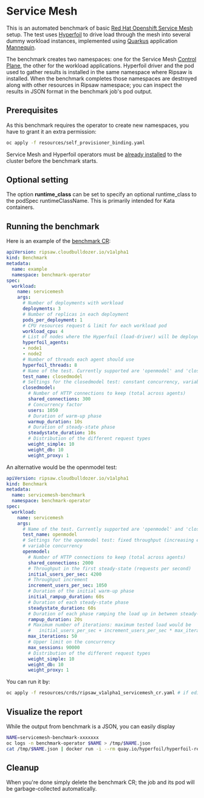 # Service Mesh

This is an automated benchmark of basic [Red Hat Openshift Service Mesh](https://www.redhat.com/en/about/press-releases/red-hat-launches-openshift-service-mesh-accelerate-adoption-microservices-and-cloud-native-applications) setup. The test uses [Hyperfoil](https://hyperfoil.io) to drive load through the mesh into several dummy workload instances, implemented using [Quarkus](https://quarkus.io/) application [Mannequin](https://github.com/RedHatPerf/mannequin).

The benchmark creates two namespaces: one for the Service Mesh [Control Plane](https://istio.io/docs/ops/deployment/architecture/), the other for the workload applications. Hyperfoil driver and the pod used to gather results is installed in the same namespace where Ripsaw is installed. When the benchmark completes those namespaces are destroyed along with other resources in Ripsaw namespace; you can inspect the results in JSON format in the benchmark job's pod output.

## Prerequisites

As this benchmark requires the operator to create new namespaces, you have to grant it an extra permission:

```bash
oc apply -f resources/self_provisioner_binding.yaml
```

Service Mesh and Hyperfoil operators must be [already installed](https://docs.openshift.com/container-platform/4.4/operators/olm-adding-operators-to-cluster.html) to the cluster before the benchmark starts.

## Optional setting

The option **runtime_class** can be set to specify an optional
runtime_class to the podSpec runtimeClassName.  This is primarily
intended for Kata containers.

## Running the benchmark

Here is an example of the [benchmark CR](../resources/crds/ripsaw_v1alpha1_servicemesh_cr.yaml):

```yaml
apiVersion: ripsaw.cloudbulldozer.io/v1alpha1
kind: Benchmark
metadata:
  name: example
  namespace: benchmark-operator
spec:
  workload:
    name: servicemesh
    args:
      # Number of deployments with workload
      deployments: 3
      # Number of replicas in each deployment
      pods_per_deployment: 1
      # CPU resources request & limit for each workload pod
      workload_cpu: 4
      # List of nodes where the Hyperfoil (load-driver) will be deployed
      hyperfoil_agents:
      - node1
      - node2
      # Number of threads each agent should use
      hyperfoil_threads: 8
      # Name of the test. Currently supported are 'openmodel' and 'closedmodel'
      test_name: closedmodel
      # Settings for the closedmodel test: constant concurrency, variable throughput
      closedmodel:
        # Number of HTTP connections to keep (total across agents)
        shared_connections: 300
        # Concurrency factor
        users: 1050
        # Duration of warm-up phase
        warmup_duration: 10s
        # Duration of steady-state phase
        steadystate_duration: 10s
        # Distribution of the different request types
        weight_simple: 10
        weight_db: 10
        weight_proxy: 1
```

An alternative would be the openmodel test:

```yaml
apiVersion: ripsaw.cloudbulldozer.io/v1alpha1
kind: Benchmark
metadata:
  name: servicemesh-benchmark
  namespace: benchmark-operator
spec:
  workload:
    name: servicemesh
    args:
      # Name of the test. Currently supported are 'openmodel' and 'closedmodel'
      test_name: openmodel
      # Settings for the openmodel test: fixed throughput (increasing each iteration)
      # variable concurrency
      openmodel:
        # Number of HTTP connections to keep (total across agents)
        shared_connections: 2000
        # Throughput in the first steady-state (requests per second)
        initial_users_per_sec: 4200
        # Throughput increment
        increment_users_per_sec: 1050
        # Duration of the initial warm-up phase
        initial_rampup_duration: 60s
        # Duration of each steady-state phase
        steadystate_duration: 60s
        # Duration of each phase ramping the load up in between steady-states
        rampup_duration: 20s
        # Maximum number of iterations: maximum tested load would be
        #   initial_users_per_sec + increment_users_per_sec * max_iterations
        max_iterations: 50
        # Upper limit on the concurrency
        max_sessions: 90000
        # Distribution of the different request types
        weight_simple: 10
        weight_db: 10
        weight_proxy: 1
```


You can run it by:

```bash
oc apply -f resources/crds/ripsaw_v1alpha1_servicemesh_cr.yaml # if edited the original one
```

## Visualize the report

While the output from benchmark is a JSON, you can easily display

```bash
NAME=servicemesh-benchmark-xxxxxxx
oc logs -n benchmark-operator $NAME > /tmp/$NAME.json
cat /tmp/$NAME.json | docker run -i --rm quay.io/hyperfoil/hyperfoil-report /opt/report.sh > /tmp/$NAME.html
```

## Cleanup

When you're done simply delete the benchmark CR; the job and its pod will be garbage-collected automatically.
